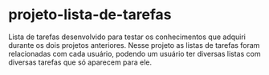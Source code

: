 # projeto-lista-de-tarefas
Lista de tarefas desenvolvido para testar os conhecimentos que adquiri durante os dois projetos anteriores. Nesse projeto as listas de tarefas foram relacionadas com cada usuário, podendo um usuário ter diversas listas com diversas tarefas que só aparecem para ele.
